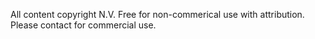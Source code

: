 All content copyright N.V. Free for non-commerical use with attribution. Please contact for commercial use.
